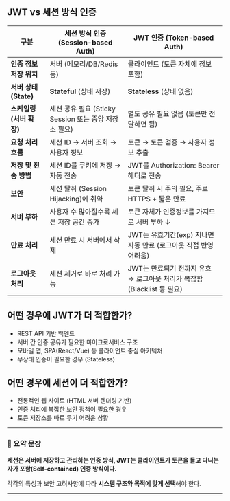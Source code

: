 
## JWT vs 세션 방식 인증

|**구분**|**세션 방식 인증 (Session-based Auth)**|**JWT 인증 (Token-based Auth)**|
|---|---|---|
|**인증 정보 저장 위치**|서버 (메모리/DB/Redis 등)|클라이언트 (토큰 자체에 정보 포함)|
|**서버 상태 (State)**|**Stateful** (상태 저장)|**Stateless** (상태 없음)|
|**스케일링(서버 확장)**|세션 공유 필요 (Sticky Session 또는 중앙 저장소 필요)|별도 공유 필요 없음 (토큰만 전달하면 됨)|
|**요청 처리 흐름**|세션 ID → 서버 조회 → 사용자 정보|토큰 → 토큰 검증 → 사용자 정보 추출|
|**저장 및 전송 방법**|세션 ID를 쿠키에 저장 → 자동 전송|JWT를 Authorization: Bearer 헤더로 전송|
|**보안**|세션 탈취 (Session Hijacking)에 취약|토큰 탈취 시 주의 필요, 주로 HTTPS + 짧은 만료|
|**서버 부하**|사용자 수 많아질수록 세션 저장 공간 증가|토큰 자체가 인증정보를 가지므로 서버 부하 ↓|
|**만료 처리**|세션 만료 시 서버에서 삭제|JWT는 유효기간(exp) 지나면 자동 만료 (로그아웃 직접 반영 어려움)|
|**로그아웃 처리**|세션 제거로 바로 처리 가능|JWT는 만료되기 전까지 유효 → 로그아웃 처리가 복잡함 (Blacklist 등 필요)|

## 어떤 경우에 JWT가 더 적합한가?

- REST API 기반 백엔드    
- 서버 간 인증 공유가 필요한 마이크로서비스 구조
- 모바일 앱, SPA(React/Vue) 등 클라이언트 중심 아키텍처
- 무상태 인증이 필요한 경우 (Stateless)

  

## 어떤 경우에 세션이 더 적합한가?

- 전통적인 웹 사이트 (HTML 서버 렌더링 기반)
- 인증 처리에 복잡한 보안 정책이 필요한 경우
- 토큰 저장소를 따로 두기 어려운 상황

---

### **🧠 요약 문장**

  
**세션은 서버에 저장하고 관리하는 인증 방식, JWT는 클라이언트가 토큰을 들고 다니는 자가 포함(Self-contained) 인증 방식이다.**

각각의 특성과 보안 고려사항에 따라 **시스템 구조와 목적에 맞게 선택**해야 한다.

---
